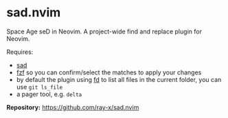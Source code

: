 # sad.nvim

Space Age seD in Neovim. A project-wide find and replace plugin for Neovim.

Requires:
- [sad](https://github.com/ms-jpq/sad#get-sad-now)
- [fzf](https://github.com/junegunn/fzf) so you can confirm/select the matches to apply your changes
- by default the plugin using [fd](https://github.com/sharkdp/fd) to list all files in the current folder, you can use
  `git ls_file`
- a pager tool, e.g. `delta`

**Repository:** <https://github.com/ray-x/sad.nvim>

<!-- vim: set ft=markdown: -->